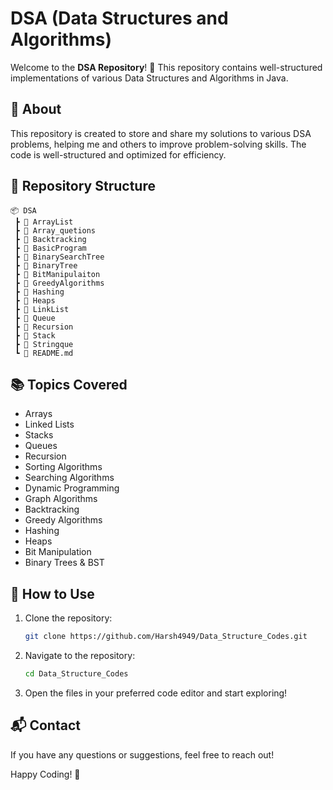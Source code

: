 # DSA (Data Structures and Algorithms)

Welcome to the **DSA Repository**! 🚀 This repository contains well-structured implementations of various Data Structures and Algorithms in Java. 

## 📌 About
This repository is created to store and share my solutions to various DSA problems, helping me and others to improve problem-solving skills. The code is well-structured and optimized for efficiency.

## 📂 Repository Structure
```
📦 DSA
 ┣ 📂 ArrayList
 ┣ 📂 Array_quetions
 ┣ 📂 Backtracking
 ┣ 📂 BasicProgram
 ┣ 📂 BinarySearchTree
 ┣ 📂 BinaryTree
 ┣ 📂 BitManipulaiton
 ┣ 📂 GreedyAlgorithms
 ┣ 📂 Hashing
 ┣ 📂 Heaps
 ┣ 📂 LinkList
 ┣ 📂 Queue
 ┣ 📂 Recursion
 ┣ 📂 Stack
 ┣ 📂 Stringque
 ┗ 📜 README.md
```

## 📚 Topics Covered
- Arrays
- Linked Lists
- Stacks
- Queues
- Recursion
- Sorting Algorithms
- Searching Algorithms
- Dynamic Programming
- Graph Algorithms
- Backtracking
- Greedy Algorithms
- Hashing
- Heaps
- Bit Manipulation
- Binary Trees & BST

## 🚀 How to Use
1. Clone the repository:
   ```sh
   git clone https://github.com/Harsh4949/Data_Structure_Codes.git
   ```
2. Navigate to the repository:
   ```sh
   cd Data_Structure_Codes
   ```
3. Open the files in your preferred code editor and start exploring!


## 📬 Contact
If you have any questions or suggestions, feel free to reach out!

Happy Coding! 🚀
